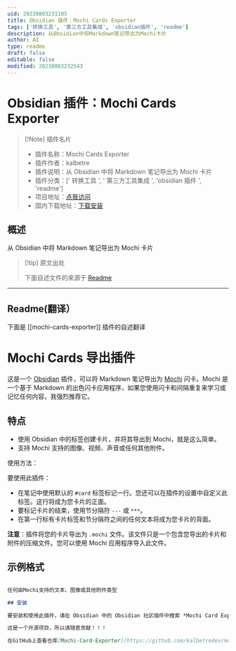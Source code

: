 ```yaml
---
uid: 20230803231105
title: Obsidian 插件：Mochi Cards Exporter
tags: ['转换工具', '第三方工具集成', 'obsidian插件', 'readme']
description: 从Obsidian中将Markdown笔记导出为Mochi卡片
author: AI
type: readme
draft: false
editable: false
modified: 20230803232543
---
```


# Obsidian 插件：Mochi Cards Exporter

> [!Note] 插件名片
> - 插件名称：Mochi Cards Exporter
> - 插件作者：kalbetre
> - 插件说明：从 Obsidian 中将 Markdown 笔记导出为 Mochi 卡片
> - 插件分类：[' 转换工具 ', ' 第三方工具集成 ', 'obsidian 插件 ', 'readme']
> - 项目地址：[点我访问](https://github.com/kalbetredev/mochi-cards-exporter)
> - 国内下载地址：[下载安装](https://pkmer.cn/products/plugin/pluginMarket/?mochi-cards-exporter)

## 概述

从 Obsidian 中将 Markdown 笔记导出为 Mochi 卡片

> [!tip] 原文出处
>
>下面自述文件的来源于 [Readme](https://ghproxy.net/https://raw.githubusercontent.com/kalibetre/mochi-cards-exporter/main/README.md)
>

---

## Readme(翻译）

下面是 [[mochi-cards-exporter]] 插件的自述翻译

# Mochi Cards 导出插件

这是一个 [Obsidian](https://obsidian.md/) 插件，可以将 Markdown 笔记导出为 [Mochi](https://mochi.cards) 闪卡。Mochi 是一个基于 Markdown 的出色闪卡应用程序，如果您使用闪卡和间隔重复来学习或记忆任何内容，我强烈推荐它。

## 特点

- 使用 Obsidian 中的标签创建卡片，并将其导出到 Mochi，就是这么简单。
- 支持 Mochi 支持的图像、视频、声音或任何其他附件。

使用方法：

要使用此插件：

- 在笔记中使用默认的 `#card` 标签标记一行。您还可以在插件的设置中自定义此标签。这行将成为您卡片的正面。
- 要标记卡片的结束，使用节分隔符 `---` 或 `***`。
- 在第一行标有卡片标签和节分隔符之间的任何文本将成为您卡片的背面。

**注意**：插件将您的卡片导出为 `.mochi` 文件。该文件只是一个包含您导出的卡片和附件的压缩文件。您可以使用 Mochi 应用程序导入此文件。

## 示例格式

```md

任何由Mochi支持的文本、图像或其他附件类型

## 安装

要安装和使用此插件，请在 Obsidian 中的 Obsidian 社区插件中搜索 *Mochi Card Exporter*。

这是一个开源项目，所以请随意贡献！！！

在GitHub上查看仓库[Mochi-Card-Exporter](https://github.com/kalbetredev/mochi-cards-exporter)。




